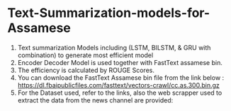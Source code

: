 # Text-Summarization-models-for-Assamese
1. Text summarization Models including (LSTM, BILSTM, &amp; GRU with combination) to generate most efficient model
2. Encoder Decoder Model is used together with FastText assamese bin.
3. The efficiency is calculated by ROUGE Scores.
4. You can download the FastText Assamese bin file from the link below :
    https://dl.fbaipublicfiles.com/fasttext/vectors-crawl/cc.as.300.bin.gz 
5. For the Dataset used, refer to the links, also the web scrapper used to extract the data from the news channel are provided:
